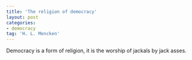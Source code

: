 ```yaml
---
title: 'The religion of democracy'
layout: post
categories:
- democracy
tag: 'H. L. Mencken'
---
```


Democracy is a form of religion, it is the worship of jackals by jack asses.